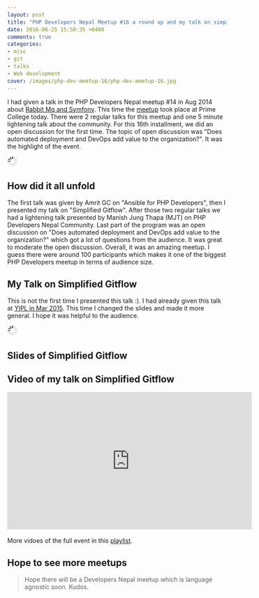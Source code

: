 ```yaml
---
layout: post
title: "PHP Developers Nepal Meetup #16 a round up and my talk on simpilfied gitflow with slides"
date: 2016-06-25 15:50:35 +0400
comments: true
categories:
- misc
- git
- talks
- Web development
cover: /images/php-dev-meetup-16/php-dev-meetup-16.jpg
---
```


I had given a talk in the PHP Developers Nepal meetup #14 in Aug 2014 about [Rabbit Mq and Symfony](http://geshan.com.np/blog/2014/08/basic-overview-of-message-queues-rabbit/).
This time the [meetup](http://developers-nepal.github.io/php/meetups/25-Jun-2016/) took place at
Prime College today. There were 2 regular talks for this meetup and one 5 minute lightening
talk about the community. For this 16th installment, we did an open discussion for the first time.
The topic of open discussion was "Does automated deployment and DevOps add value to the organization?".
It was the highlight of the event.

<img class="center" src="/images/generic/loading.gif" data-echo="/images/php-dev-meetup-16/php-dev-meetup-16.jpg" title="PHP Dev Meetup 16 Open Panel discussion on DevOps" alt="PHP Dev Meetup 16 Open Panel discussion on DevOps">

<!-- more -->

## How did it all unfold

The first talk was given by Amrit GC on "Ansible for PHP Developers", then I presented my talk on "Simplified Gitflow".
After those two regular talks we had a lightening talk presented by Manish Jung Thapa (MJT) on PHP Developers Nepal Community.
Last part of the program was an open discussion on "Does automated deployment and DevOps add value to the organization?" which
got a lot of questions from the audience. It was great to moderate the open discussion. Overall, it was an amazing meetup. I guess
there were around 100 participants which makes it one of the biggest PHP Developers meetup in terms of audience size.

## My Talk on Simplified Gitflow

This is not the first time I presented this talk :). I had already given this talk at [YIPL in Mar 2015](http://geshan.com.np/blog/2015/09/how-to-use-simplified-gitflow-branching-model-video/).
This time I changed the slides and made it more general. I hope it was helpful to the audience.

<img class="center" src="/images/generic/loading.gif" data-echo="/images/php-dev-meetup-16/simplified-gitflow-talk.jpg" title="PHP Dev Meetup 16 My talk on simplified gitflow" alt="PHP Dev Meetup 16 My talk on simplified gitflow">

## Slides of Simplified Gitflow

<script async class="speakerdeck-embed" data-id="acdf3ecb8fd84007b33113d906e5dd3c" data-ratio="1.77777777777778" src="//speakerdeck.com/assets/embed.js"></script>

## Video of my talk on Simplified Gitflow

<iframe width="560" height="315" src="https://www.youtube.com/embed/jznORrhoV-M?rel=0" frameborder="0" allowfullscreen></iframe>

More vidoes of the full event in this [playlist](https://www.youtube.com/playlist?list=PLhTqkNYfkucxGk2OssIseNLMF9jPXYoHC).

## Hope to see more meetups

> Hope there will be a Developers Nepal meetup which is language agnostic soon. Kudos.
